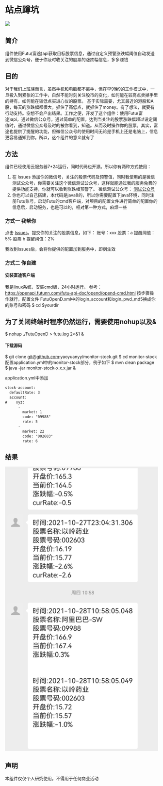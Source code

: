 


# 站点蹲坑

![](https://www.pexels.com/zh-cn/photo/100-3483098/)

## 简介

组件使用Futu(富途)api获取目标股票信息，通过自定义预警涨跌幅阈值自动发送到微信公众号，便于你及时收关注的股票的涨跌幅信息，多多赚钱


## 目的
   对于我们上班族而言，虽然手机和电脑都不离手，但在早9晚9的工作模式中，一旦投入到紧张的工作中，自然不能时刻关注股市的变化，如何能在较高点卖掉手里的持有，如何能在较低点买进心仪的股票。
   基于实际需要，尤其最近的港股和A股，每天的涨跌幅都很大。抓住了高低点，就抓住了money。有了想法，就要有行动支持。空想不会产出结果。工作之便，开发了这个组件：使用Futu(富途)api，通过微信公众号。通过简单的配置，达到当关注的股票涨跌幅超过设定阈值时，通过微信公众号及时的被你看到，知道。从而及时操作你的股票。其实，富途也提供了提醒的功能，但微信公众号的使用时间无论是手机上还是电脑上，信息更容易通知到你。所以，这个组件的意义就有了


## 方法
组件已经使用云服务器7*24运行，同时代码也开源。所以你有两种方式使用：
1. 在 Issues 添加你的微信号，关注的股票代码及预警值，同时我使用的是微信测试公众号，你需要关注这个微信测试公众号，这样就能通过我的服务免费的提供功能支持，你就可以收到涨跌幅预警了。
微信测试公众号：
[测试公众号](https://github.com/yaoyuanyy/monitor-stock/blob/master/%E6%B5%8B%E8%AF%95%E5%85%AC%E4%BC%97%E5%8F%B7.jpeg)
2. 你也可以自己搭建，本代码是java8的，所以你需要配置下java环境，同时注册Futu账号，启动Futu的cmd客户端，对项目的配置文件进行简单的配置你的信息后，启动服务，也是可以的，相对第一种方式，麻烦一些

### 方式一 我帮你
点击 [Issues](https://github.com/yaoyuanyy/monitor-stock/issues)，提交你的关注的股票信息，如下：
账号：xxx
  股票：a
  提醒阈值：5%
  股票 b
  提醒阈值：2%

我收到Issues后，会将你提供的配置加到服务中，即刻生效


### 方式二 你自建

#### 安装富途客户端
我是linux系统，安装cmd版，24小时运行。
参考：https://openapi.futunn.com/futu-api-doc/opend/opend-cmd.html
按步骤操作就行，配置文件 FutuOpenD.xml中的login_account和login_pwd_md5换成你的账号和密码
$ cd $yourdir
## 为了关闭终端时程序仍然运行，需要使用nohup以及&
$ nohup ./FutuOpenD > futu.log 2>&1 & 


#### 下载源码
$ git clone git@github.com:yaoyuanyy/monitor-stock.git
$ cd monitor-stock
配置application.yml中的monitor-stock部分，例子如下
$ mvn clean package
$ java -jar monitor-stock-x.x.x.jar &

application.yml中添加
```
stock-account:
  defaultRate: 3
  account:
#    xyz:
      -
        market: 1
        code: "09988"
        rate: 5
      -
        market: 22
        code: "002603"
        rate: 6
```


## 结果
![](https://github.com/yaoyuanyy/monitor-stock/blob/master/111111.png)


## 声明
本组件仅仅个人研究使用，不得用于任何商业活动


